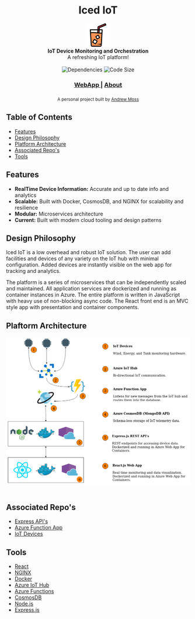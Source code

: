 <h1 align="center">Iced IoT</h1>

<div align="center">
  <img src="public/ice-tea-color.png" alt="Logo" />
</div>
<div align="center">
  <strong>IoT Device Monitoring and Orchestration</strong>
</div>
<div align="center">
  A refreshing IoT platform!
</div>

<br />

<div align="center">
  <!-- Dependencies -->
  <a>
    <img src="https://img.shields.io/david/agmoss/iced-iot"
      alt="Dependencies" />
  </a>
  <!-- Size -->
  <a>
    <img src="https://img.shields.io/github/languages/code-size/agmoss/iced-iot"
      alt="Code Size" />
  </a>
  
</div>

<div align="center">
  <h3>
    <a href="https://icediot.com/">
      WebApp
    </a>
    <span> | </span>
    <a href="https://icediot.com/about">
      About
    </a>
  </h3>
</div>

<div align="center">
  <sub>A personal project built by
  <a href="https://github.com/agmoss">Andrew Moss</a>
</div>

## Table of Contents
- [Features](#features)
- [Design Philosophy](#design-philosophy)
- [Platform Architecture](#platform-architecture)
- [Associated Repo's](#associated-repo's)
- [Tools](#tools)


## Features
- __RealTime Device Information:__ Accurate and up to date info and analytics
- __Scalable:__ Built with Docker, CosmosDB, and NGINX for scalability and resilience
- __Modular:__ Microservices architecture
- __Current:__ Built with modern cloud tooling and design patterns


## Design Philosophy
Iced IoT is a low overhead and robust IoT solution. The user can add facilities and devices of any variety on the IoT hub with minimal configuration. Added devices are instantly visible on the web app for tracking and analytics. 

The platform is a series of microservices that can be independently scaled and maintained. All application services are dockerized and running as container instances in Azure. The entire platform is written in JavaScript with heavy use of non-blocking async code. The React front end is an MVC style app with presentation and container components. 


## Plaftorm Architecture
<div align="center">
  <a>
    <img src="public/system-dark.png" alt="Architecture" />
  </a> 
</div>
<br />

## Associated Repo's
- [Express API's](https://github.com/agmoss/iotsimbackend)
- [Azure Function App](https://github.com/agmoss/IotHub_EventHub_MongoDB)
- [IoT Devices](https://github.com/agmoss/iot-simulation)


## Tools

- [React](https://reactjs.org/)
- [NGINX](https://www.nginx.com/)
- [Docker](https://www.docker.com/)
- [Azure IoT Hub](https://azure.microsoft.com/en-ca/services/iot-hub/)
- [Azure Functions](https://docs.microsoft.com/en-us/azure/azure-functions/)
- [CosmosDB](https://azure.microsoft.com/en-ca/services/cosmos-db/)
- [Node.js](https://nodejs.org/en/)
- [Express.js](https://expressjs.com/)
